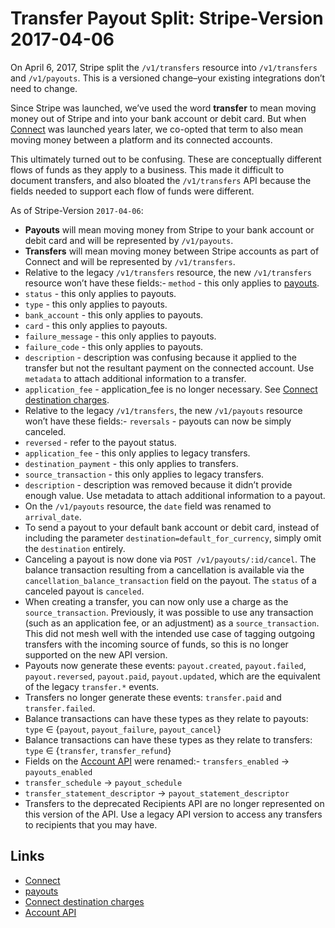 # Transfer Payout Split: Stripe-Version 2017-04-06

On April 6, 2017, Stripe split the `/v1/transfers` resource into `/v1/transfers`
and `/v1/payouts`. This is a versioned change–your existing integrations don’t
need to change.

Since Stripe was launched, we’ve used the word **transfer** to mean moving money
out of Stripe and into your bank account or debit card. But when
[Connect](https://docs.stripe.com/connect) was launched years later, we co-opted
that term to also mean moving money between a platform and its connected
accounts.

This ultimately turned out to be confusing. These are conceptually different
flows of funds as they apply to a business. This made it difficult to document
transfers, and also bloated the `/v1/transfers` API because the fields needed to
support each flow of funds were different.

As of Stripe-Version `2017-04-06`:

- **Payouts** will mean moving money from Stripe to your bank account or debit
card and will be represented by `/v1/payouts`.
- **Transfers** will mean moving money between Stripe accounts as part of
Connect and will be represented by `/v1/transfers`.
- Relative to the legacy `/v1/transfers` resource, the new `/v1/transfers`
resource won’t have these fields:- `method` - this only applies to
[payouts](https://docs.stripe.com/payouts).
- `status` - this only applies to payouts.
- `type` - this only applies to payouts.
- `bank_account` - this only applies to payouts.
- `card` - this only applies to payouts.
- `failure_message` - this only applies to payouts.
- `failure_code` - this only applies to payouts.
- `description` - description was confusing because it applied to the transfer
but not the resultant payment on the connected account. Use `metadata` to attach
additional information to a transfer.
- `application_fee` - application_fee is no longer necessary. See [Connect
destination charges](https://docs.stripe.com/connect/destination-charges).
- Relative to the legacy `/v1/transfers`, the new `/v1/payouts` resource won’t
have these fields:- `reversals` - payouts can now be simply canceled.
- `reversed` - refer to the payout status.
- `application_fee` - this only applies to legacy transfers.
- `destination_payment` - this only applies to transfers.
- `source_transaction` - this only applies to legacy transfers.
- `description` - description was removed because it didn’t provide enough
value. Use metadata to attach additional information to a payout.
- On the `/v1/payouts` resource, the `date` field was renamed to `arrival_date`.
- To send a payout to your default bank account or debit card, instead of
including the parameter `destination=default_for_currency`, simply omit the
`destination` entirely.
- Canceling a payout is now done via `POST /v1/payouts/:id/cancel`. The balance
transaction resulting from a cancellation is available via the
`cancellation_balance_transaction` field on the payout. The `status` of a
canceled payout is `canceled`.
- When creating a transfer, you can now only use a charge as the
`source_transaction`. Previously, it was possible to use any transaction (such
as an application fee, or an adjustment) as a `source_transaction`. This did not
mesh well with the intended use case of tagging outgoing transfers with the
incoming source of funds, so this is no longer supported on the new API version.
- Payouts now generate these events: `payout.created`, `payout.failed`,
`payout.reversed`, `payout.paid`, `payout.updated`, which are the equivalent of
the legacy `transfer.*` events.
- Transfers no longer generate these events: `transfer.paid` and
`transfer.failed`.
- Balance transactions can have these types as they relate to payouts: `type` ∈
{`payout`, `payout_failure`, `payout_cancel`}
- Balance transactions can have these types as they relate to transfers: `type`
∈ {`transfer`, `transfer_refund`}
- Fields on the [Account API](https://docs.stripe.com/api/accounts) were
renamed:- `transfers_enabled` → `payouts_enabled`
- `transfer_schedule` → `payout_schedule`
- `transfer_statement_descriptor` → `payout_statement_descriptor`
- Transfers to the deprecated Recipients API are no longer represented on this
version of the API. Use a legacy API version to access any transfers to
recipients that you may have.

## Links

- [Connect](https://docs.stripe.com/connect)
- [payouts](https://docs.stripe.com/payouts)
- [Connect destination
charges](https://docs.stripe.com/connect/destination-charges)
- [Account API](https://docs.stripe.com/api/accounts)